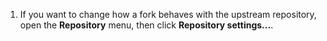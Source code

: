 1. If you want to change how a fork behaves with the upstream repository, open the **Repository** menu, then click **Repository settings...**.